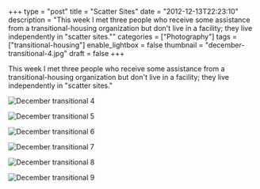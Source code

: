 +++
type = "post"
title = "Scatter Sites"
date = "2012-12-13T22:23:10"
description = "This week I met three people who receive some assistance from a transitional-housing organization but don't live in a facility; they live independently in \"scatter sites.\""
categories = ["Photography"]
tags = ["transitional-housing"]
enable_lightbox = false
thumbnail = "december-transitional-4.jpg"
draft = false
+++

<p>This week I met three people who receive some assistance from a transitional-housing organization but don't live in a facility; they live independently in "scatter sites."</p>
<p><img style="display:block; margin-left:auto; margin-right:auto;" src="december-transitional-4.jpg" alt="December transitional 4" title="december-transitional-4.jpg" border="0"   /></p>
<p><img style="display:block; margin-left:auto; margin-right:auto;" src="december-transitional-5.jpg" alt="December transitional 5" title="december-transitional-5.jpg" border="0"   /></p>
<p><img style="display:block; margin-left:auto; margin-right:auto;" src="december-transitional-6.jpg" alt="December transitional 6" title="december-transitional-6.jpg" border="0"   /></p>
<p><img style="display:block; margin-left:auto; margin-right:auto;" src="december-transitional-7.jpg" alt="December transitional 7" title="december-transitional-7.jpg" border="0"   /></p>
<p><img style="display:block; margin-left:auto; margin-right:auto;" src="december-transitional-8.jpg" alt="December transitional 8" title="december-transitional-8.jpg" border="0"   /></p>
<p><img style="display:block; margin-left:auto; margin-right:auto;" src="december-transitional-9.jpg" alt="December transitional 9" title="december-transitional-9.jpg" border="0"   /></p>
    